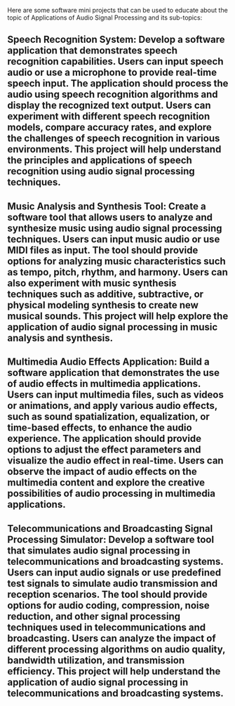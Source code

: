 Here are some software mini projects that can be used to educate about the topic of Applications of Audio Signal Processing and its sub-topics:

## Speech Recognition System: Develop a software application that demonstrates speech recognition capabilities. Users can input speech audio or use a microphone to provide real-time speech input. The application should process the audio using speech recognition algorithms and display the recognized text output. Users can experiment with different speech recognition models, compare accuracy rates, and explore the challenges of speech recognition in various environments. This project will help understand the principles and applications of speech recognition using audio signal processing techniques.

## Music Analysis and Synthesis Tool: Create a software tool that allows users to analyze and synthesize music using audio signal processing techniques. Users can input music audio or use MIDI files as input. The tool should provide options for analyzing music characteristics such as tempo, pitch, rhythm, and harmony. Users can also experiment with music synthesis techniques such as additive, subtractive, or physical modeling synthesis to create new musical sounds. This project will help explore the application of audio signal processing in music analysis and synthesis.

## Multimedia Audio Effects Application: Build a software application that demonstrates the use of audio effects in multimedia applications. Users can input multimedia files, such as videos or animations, and apply various audio effects, such as sound spatialization, equalization, or time-based effects, to enhance the audio experience. The application should provide options to adjust the effect parameters and visualize the audio effect in real-time. Users can observe the impact of audio effects on the multimedia content and explore the creative possibilities of audio processing in multimedia applications.

## Telecommunications and Broadcasting Signal Processing Simulator: Develop a software tool that simulates audio signal processing in telecommunications and broadcasting systems. Users can input audio signals or use predefined test signals to simulate audio transmission and reception scenarios. The tool should provide options for audio coding, compression, noise reduction, and other signal processing techniques used in telecommunications and broadcasting. Users can analyze the impact of different processing algorithms on audio quality, bandwidth utilization, and transmission efficiency. This project will help understand the application of audio signal processing in telecommunications and broadcasting systems.

